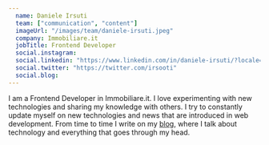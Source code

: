 ```yaml
---
  name: Daniele Irsuti
  team: ["communication", "content"]
  imageUrl: "/images/team/daniele-irsuti.jpeg"
  company: Immobiliare.it
  jobTitle: Frontend Developer
  social.instagram: 
  social.linkedin: "https://www.linkedin.com/in/daniele-irsuti/?locale=en_US"
  social.twitter: "https://twitter.com/irsooti"
  social.blog: 
---
```


I am a Frontend Developer in Immobiliare.it.
I love experimenting with new technologies and sharing my knowledge with others. I try to constantly update myself on new technologies and news that are introduced in web development.
From time to time I write on my [blog](https://danieleirsuti.dev/), where I talk about technology and everything that goes through my head.
